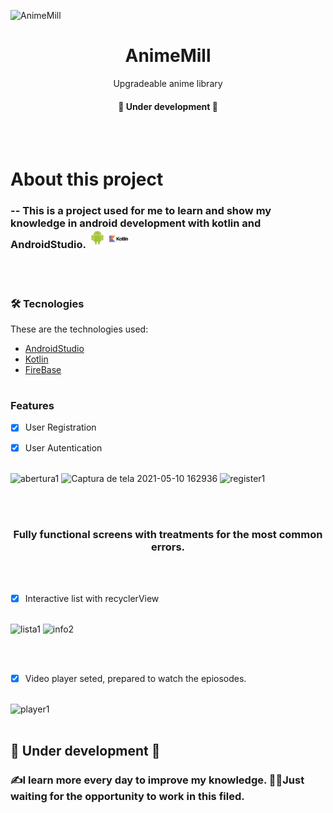 

![AnimeMill](https://user-images.githubusercontent.com/83052668/117241572-de277a80-ae09-11eb-900e-de69c0829ab6.png)


<h1 align="center">AnimeMill</h1>
<p align="center">Upgradeable anime library</p>

<h4 align="center"> 
	🚧  Under development  🚧
</h4>

<br></br>

<h1>About this project</h1>

<h3> -- This is a project used for me to learn and show my knowledge in android development with kotlin and AndroidStudio. <img src="https://raw.githubusercontent.com/devicons/devicon/master/icons/android/android-original-wordmark.svg" alt="android" width="30" height="30"/> <img src="https://raw.githubusercontent.com/devicons/devicon/master/icons/kotlin/kotlin-original-wordmark.svg" alt="kotlin" width="30" height="30"/></h3>

<br></br>

### 🛠 Tecnologies

These are the technologies used:

- [AndroidStudio](https://developer.android.com/studio)
- [Kotlin](https://kotlinlang.org/)
- [FireBase](https://firebase.google.com/) 



<h1 align="center"> </h1>


### Features

- [x] User Registration
- [x] User Autentication
<br></br>


![abertura1](https://user-images.githubusercontent.com/83052668/117242398-8db11c80-ae0b-11eb-8be5-720020225f47.png)
![Captura de tela 2021-05-10 162936](https://user-images.githubusercontent.com/83052668/117714232-01a54900-b1ad-11eb-9033-785b9077c2b0.png)
![register1](https://user-images.githubusercontent.com/83052668/117242869-7fafcb80-ae0c-11eb-8542-e5e398cddc2e.png)

<br></br>


<h3 align="center"> Fully functional screens with treatments for the most common errors. </h3>

<br></br>
- [x] Interactive list with recyclerView
<br></br>

![lista1](https://user-images.githubusercontent.com/83052668/117245364-21d1b280-ae11-11eb-8af6-8faabf8314fc.png)
![info2](https://user-images.githubusercontent.com/83052668/117245623-83921c80-ae11-11eb-9513-24d18cdc5eac.png)

<br></br>

- [x] Video player seted, prepared to watch the epiosodes.
<br></br>

![player1](https://user-images.githubusercontent.com/83052668/117245862-eedbee80-ae11-11eb-8435-f66339d2ac2a.png)
<br></br>

<h2> 
	🚧  Under development  🚧
</h2>
<h3> ✍️I learn more every day to improve my knowledge. 🧑‍💻Just waiting for the opportunity to work in this filed. </h3>
